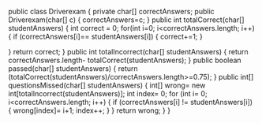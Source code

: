 public class Driverexam 
{
private char[] correctAnswers;
public Driverexam(char[] c)
{
 correctAnswers=c;
}
public int totalCorrect(char[] studentAnswers)
{
 int correct = 0;
 for(int i=0; i<correctAnswers.length; i++)
 {
  if (correctAnswers[i]== studentAnswers[i])
  {
   correct+=1;
  }
  
 }
 return correct;
}
public int totalIncorrect(char[] studentAnswers)
{
 return correctAnswers.length- totalCorrect(studentAnswers);
}
public boolean passed(char[] studentAnswers)
{
 return  (totalCorrect(studentAnswers)/correctAnswers.length>=0.75);
}
public int[] questionsMissed(char[] studentAnswers)
{
 int[] wrong= new int[totalIncorrect(studentAnswers)];
 int index= 0;
 for (int i= 0; i<correctAnswers.length; i++)
  {
  if (correctAnswers[i] != studentAnswers[i])
  {
   wrong[index]= i+1;
   index++;
  }
 }
 return wrong;
}
}
